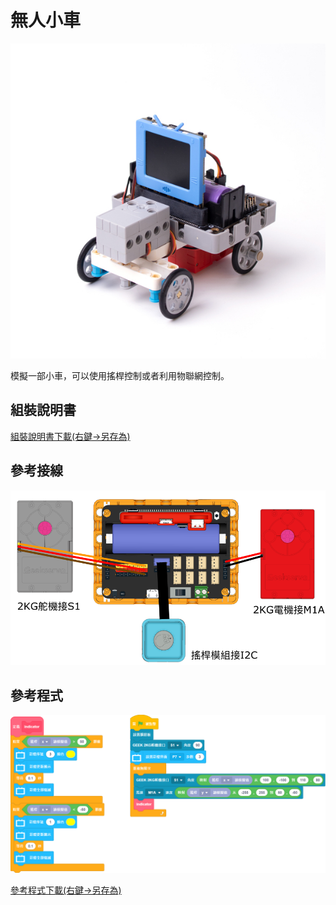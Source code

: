 # 無人小車

![](../images/car.jpg)

模擬一部小車，可以使用搖桿控制或者利用物聯網控制。

## 組裝說明書

[組裝說明書下載(右鍵->另存為)](https://github.com/kittenbothk/kittenbothk/raw/master/Kits/future_inventor/instructions/pdf/rc_kart.pdf)

## 參考接線

![](../images/rc_kart_wire.png)

## 參考程式

![](../images/rc_kart_code.png)

[參考程式下載(右鍵->另存為)](https://github.com/kittenbothk/kittenbothk/raw/master/Kits/future_inventor/instructions/sb3/rc%20kart.sb3)